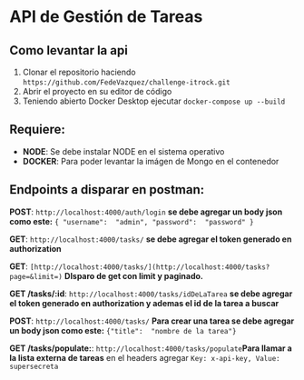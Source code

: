 #  API de Gestión de Tareas

## Como levantar la api
1.  Clonar el repositorio haciendo  `https://github.com/FedeVazquez/challenge-itrock.git`
2.  Abrir el proyecto en su editor de código
3.  Teniendo abierto Docker Desktop ejecutar  `docker-compose up --build`

## Requiere:
-   **NODE**: Se debe instalar NODE en el sistema operativo
-   **DOCKER**: Para poder levantar la imágen de Mongo en el contenedor

## Endpoints a disparar en postman:
**POST**: `http://localhost:4000/auth/login` **se debe agregar un body json como este:**
`{
"username":  "admin",
"password":  "password"
}`

**GET**: `http://localhost:4000/tasks/` **se debe agregar el token generado en authorization**

**GET**: `[http://localhost:4000/tasks/](http://localhost:4000/tasks?page=&limit=)` **DIsparo de get con limit y paginado.**

**GET /tasks/:id**: `http://localhost:4000/tasks/idDeLaTarea` **se debe agregar el token generado en authorization y ademas el id de la tarea a buscar**

**POST**: `http://localhost:4000/tasks/` **Para crear una tarea se debe agregar un body json como este:** `{"title":  "nombre de la tarea"}`

**GET /tasks/populate:**: `http://localhost:4000/tasks/populate`**Para llamar a la lista externa de tareas** en el headers agregar `Key: x-api-key, Value: supersecreta`


